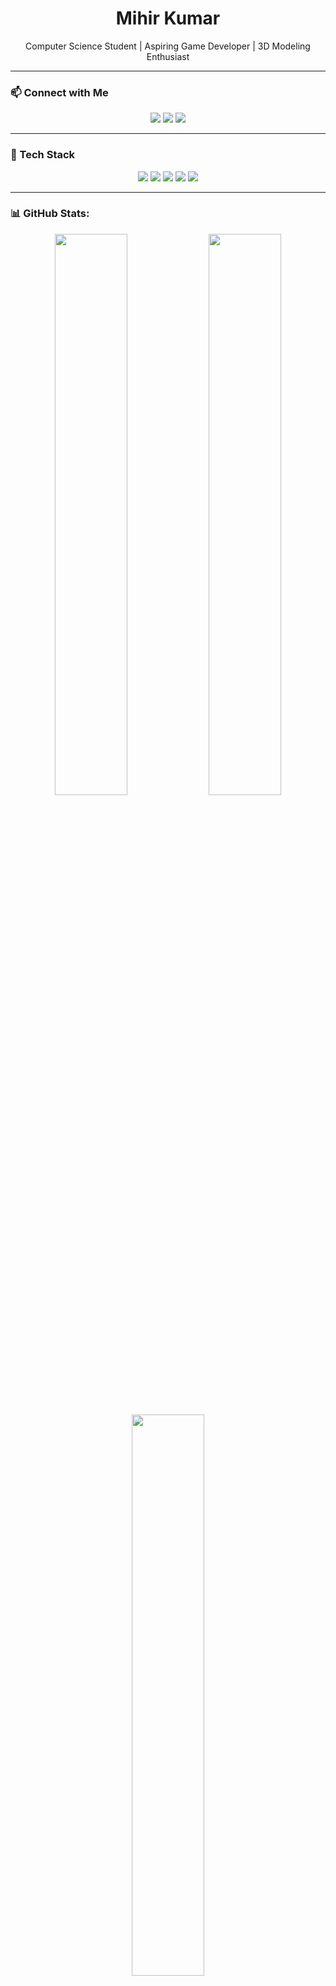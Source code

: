 <h1 align="center">Mihir Kumar</h1>

<p align="center">
Computer Science Student | Aspiring Game Developer | 3D Modeling Enthusiast
</p>

---

### 📫 Connect with Me
<p align="center">
  <a href="https://instagram.com/mihir.kr_"><img src="https://img.shields.io/badge/Instagram-%23E4405F.svg?style=for-the-badge&logo=Instagram&logoColor=white"/></a>
  <a href="https://linkedin.com/in/mihir-kumar-210502m"><img src="https://img.shields.io/badge/LinkedIn-%230077B5.svg?style=for-the-badge&logo=linkedin&logoColor=white"/></a>
  <a href="https://youtube.com/@Random-DX"><img src="https://img.shields.io/badge/YouTube-%23FF0000.svg?style=for-the-badge&logo=YouTube&logoColor=white"/></a>
</p>

---

### 🚀 Tech Stack

<p align="center">
  <img src="https://img.shields.io/badge/c++-%2300599C.svg?style=for-the-badge&logo=c%2B%2B&logoColor=white"/>
  <img src="https://img.shields.io/badge/html5-%23E34F26.svg?style=for-the-badge&logo=html5&logoColor=white"/>
  <img src="https://img.shields.io/badge/python-3670A0?style=for-the-badge&logo=python&logoColor=ffdd54"/>
  <img src="https://img.shields.io/badge/blender-%23F5792A.svg?style=for-the-badge&logo=blender&logoColor=white"/>
  <img src="https://img.shields.io/badge/unrealengine-%23313131.svg?style=for-the-badge&logo=unrealengine&logoColor=white"/>
</p>

---

### 📊 GitHub Stats:

<p align="center">
  <img src="https://github-readme-stats.vercel.app/api?username=Mihir-dx&theme=tokyonight&show_icons=true&hide_border=false" width="48%"/>
  <img src="https://github-readme-streak-stats.herokuapp.com/?user=Mihir-dx&theme=tokyonight&hide_border=false" width="48%"/>
  <br/><br/>
  <img src="https://github-readme-stats.vercel.app/api/top-langs/?username=Mihir-dx&layout=compact&theme=tokyonight&hide_border=false" width="48%"/>
</p>

---

### 🏆 GitHub Trophies

<p align="center">
  <img src="https://github-profile-trophy.vercel.app/?username=Mihir-dx&theme=radical&no-frame=false&margin-w=10"/>
</p>

---

### 💡 Random Dev Quote

<p align="center">
  <img src="https://quotes-github-readme.vercel.app/api?type=horizontal&theme=dark"/>
</p>

---

### 🔝 Top Contributions

<p align="center">
  <img src="https://github-contributor-stats.vercel.app/api?username=Mihir-dx&limit=5&theme=tokyonight&combine_all_yearly_contributions=true"/>
</p>

<!-- Created with ❤️ by Mihir Kumar -->
